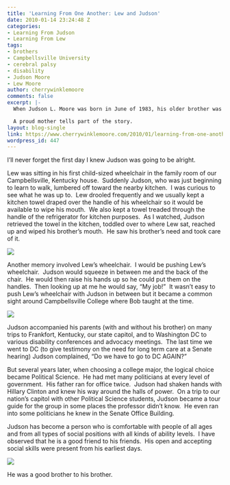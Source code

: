 ```yaml
---
title: 'Learning From One Another: Lew and Judson'
date: 2010-01-14 23:24:48 Z
categories:
- Learning From Judson
- Learning From Lew
tags:
- brothers
- Campbellsville University
- cerebral palsy
- disability
- Judson Moore
- Lew Moore
author: cherrywinklemoore
comments: false
excerpt: |-
  When Judson L. Moore was born in June of 1983, his older brother was twenty-two months old.  His parents wondered how Judson would "do" with a brother who had severe health challenges.

  A proud mother tells part of the story.
layout: blog-single
link: https://www.cherrywinklemoore.com/2010/01/learning-from-one-another-lew-and-judson/
wordpress_id: 447
---
```


I’ll never forget the first day I knew Judson was going to be alright.

Lew was sitting in his first child-sized wheelchair in the family room of our Campbellsville, Kentucky house.  Suddenly Judson, who was just beginning to learn to walk, lumbered off toward the nearby kitchen.  I was curious to see what he was up to.  Lew drooled frequently and we usually kept a kitchen towel draped over the handle of his wheelchair so it would be available to wipe his mouth.  We also kept a towel treaded through the handle of the refrigerator for kitchen purposes.  As I watched, Judson retrieved the towel in the kitchen, toddled over to where Lew sat, reached up and wiped his brother’s mouth.  He saw his brother’s need and took care of it.

![](/uploads/judson-helping-lew.jpg)

Another memory involved Lew’s wheelchair.  I would be pushing Lew’s wheelchair.  Judson would squeeze in between me and the back of the chair.  He would then raise his hands up so he could put them on the handles.  Then looking up at me he would say, “My job!”  It wasn’t easy to push Lew’s wheelchair with Judson in between but it became a common sight around Campbellsville College where Bob taught at the time.

![](/uploads/judson-pushing-lews-wheelchair.jpg)

Judson accompanied his parents (with and without his brother) on many trips to Frankfort, Kentucky, our state capitol, and to Washington DC to various disability conferences and advocacy meetings.  The last time we went to DC (to give testimony on the need for long term care at a Senate hearing) Judson complained, “Do we have to go to DC AGAIN?”

But several years later, when choosing a college major, the logical choice became Political Science.  He had met many politicians at every level of government.  His father ran for office twice.  Judson had shaken hands with Hillary Clinton and knew his way around the halls of power.  On a trip to our nation’s capitol with other Political Science students, Judson became a tour guide for the group in some places the professor didn’t know.  He even ran into some politicians he knew in the Senate Office Building.

Judson has become a person who is comfortable with people of all ages and from all types of social positions with all kinds of ability levels.  I have observed that he is a good friend to his friends.  His open and accepting social skills were present from his earliest days.

![](/uploads/Judson-hugging-Lew.jpg)

He was a good brother to his brother.

